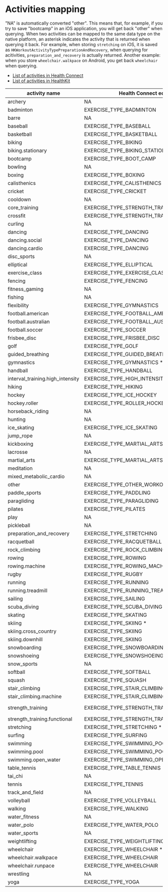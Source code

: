# Activities mapping

"NA" is automatically converted "other". This means that, for example, if you try to save "bootcamp" in an iOS application, you will get back "other" when querying. When two activities can be mapped to the same data type on the native platform, an asterisk indicates the activity that is returned when querying it back. For example, when storing `stretching` on iOS, it is saved as `HKWorkoutActivityTypePreparationAndRecovery`, when querying for acitivities, `preparation_and_recovery` is actually returned. Another example: when you store `wheelchair.walkpace` on Android, you get back `wheelchair` when querying.

* [List of activities in Health Connect](https://developer.android.com/reference/kotlin/androidx/health/connect/client/records/ExerciseSessionRecord)
* [List of activities in HealthKit](https://developer.apple.com/documentation/healthkit/hkworkoutactivitytype?language=objc)

| activity name     | Health Connect equivalent | HealthKit equivalent              |
|-------------------|---------------------------|-----------------------------------|
|	archery	        |	NA	                    | HKWorkoutActivityTypeArchery    |
| badminton         | EXERCISE_TYPE_BADMINTON   | HKWorkoutActivityTypeBadminton    |
|	barre	        |	NA	                    | HKWorkoutActivityTypeBarre	    |
| baseball          | EXERCISE_TYPE_BASEBALL	| HKWorkoutActivityTypeBaseball     |
| basketball	    | EXERCISE_TYPE_BASKETBALL	| HKWorkoutActivityTypeBasketball   |
| biking	        | EXERCISE_TYPE_BIKING	    | HKWorkoutActivityTypeCycling      |
| biking.stationary | EXERCISE_TYPE_BIKING_STATIONARY | HKWorkoutActivityTypeCycling |
| bootcamp          | EXERCISE_TYPE_BOOT_CAMP   | NA                                |
|	bowling	        |	NA	                    | HKWorkoutActivityTypeBowling	    |
| boxing   	        | EXERCISE_TYPE_BOXING      | HKWorkoutActivityTypeBoxing       |
| calisthenics      | EXERCISE_TYPE_CALISTHENICS | NA                               |
| cricket           | EXERCISE_TYPE_CRICKET     | HKWorkoutActivityTypeCricket      |
|   cooldown        | NA                        | HKWorkoutActivityTypeCooldown     |
| core_training	    | EXERCISE_TYPE_STRENGTH_TRAINING | HKWorkoutActivityTypeCoreTraining	|
| crossfit	        | EXERCISE_TYPE_STRENGTH_TRAINING | HKWorkoutActivityTypeCrossTraining|
| curling	        | NA	                    |	HKWorkoutActivityTypeCurling	|
| dancing           | EXERCISE_TYPE_DANCING     | HKWorkoutActivityTypeCardioDance  |
| dancing.social    | EXERCISE_TYPE_DANCING     | HKWorkoutActivityTypeSocialDance  |
| dancing.cardio    | EXERCISE_TYPE_DANCING     | HKWorkoutActivityTypeCardioDance  |
| disc_sports       | NA                        | HKWorkoutActivityTypeDiscSports   |
| elliptical	    | EXERCISE_TYPE_ELLIPTICAL   | HKWorkoutActivityTypeElliptical  |
| exercise_class    | EXERCISE_TYPE_EXERCISE_CLASS | NA                             |
| fencing           | EXERCISE_TYPE_FENCING     | HKWorkoutActivityTypeFencing      |
| fitness_gaming    | NA                        | HKWorkoutActivityTypeFitnessGaming |
| fishing	        | NA	                    | HKWorkoutActivityTypeFishing	    |
| flexibility       | EXERCISE_TYPE_GYMNASTICS  | HKWorkoutActivityTypeFlexibility |
| football.american | EXERCISE_TYPE_FOOTBALL_AMERICAN | KWorkoutActivityTypeAmericanFootball |
| football.australian | EXERCISE_TYPE_FOOTBALL_AUSTRALIAN | HKWorkoutActivityTypeAustralianFootball |
| football.soccer	| EXERCISE_TYPE_SOCCER	    | HKWorkoutActivityTypeSoccer	    |
| frisbee_disc      | EXERCISE_TYPE_FRISBEE_DISC | NA                            |
| golf              | EXERCISE_TYPE_GOLF        | HKWorkoutActivityTypeGolf       |
| guided_breathing  | EXERCISE_TYPE_GUIDED_BREATHING | NA                      |
| gymnastics	    | EXERCISE_TYPE_GYMNASTICS * | HKWorkoutActivityTypeGymnastics  |
| handball	        | EXERCISE_TYPE_HANDBALL    | HKWorkoutActivityTypeHandball    |
| interval_training.high_intensity | EXERCISE_TYPE_HIGH_INTENSITY_INTERVAL_TRAINING |  HKWorkoutActivityTypeHighIntensityIntervalTraining |
| hiking            | EXERCISE_TYPE_HIKING     | HKWorkoutActivityTypeHiking      |
| hockey            | EXERCISE_TYPE_ICE_HOCKEY | HKWorkoutActivityTypeHockey      |
| hockey.roller     | EXERCISE_TYPE_ROLLER_HOCKEY | HKWorkoutActivityTypeHockey   |
| horseback_riding	| NA	                    | HKWorkoutActivityTypeEquestrianSports	|
| hunting	        | NA	                    | HKWorkoutActivityTypeHunting	    |
| ice_skating       | EXERCISE_TYPE_ICE_SKATING | HKWorkoutActivityTypeSkatingSports|
| jump_rope	        | NA	                    | HKWorkoutActivityTypeJumpRope	    |
| kickboxing	    | EXERCISE_TYPE_MARTIAL_ARTS| HKWorkoutActivityTypeKickboxing	|
| lacrosse	        | NA	                    | HKWorkoutActivityTypeLacrosse	    |
| martial_arts	    | EXERCISE_TYPE_MARTIAL_ARTS| HKWorkoutActivityTypeMartialArts	|
| meditation	    | NA                    	| HKWorkoutActivityTypeMindAndBody	|
| mixed_metabolic_cardio | NA	                | HKWorkoutActivityTypeMixedCardio	|
| other	            | EXERCISE_TYPE_OTHER_WORKOUT | HKWorkoutActivityTypeOther	    |
| paddle_sports	    | EXERCISE_TYPE_PADDLING	| HKWorkoutActivityTypePaddleSports	|
| paragliding	    | EXERCISE_TYPE_PARAGLIDING	| NA	                            |
| pilates	        | EXERCISE_TYPE_PILATES	    | HKWorkoutActivityTypePilates	    |
| play	            | NA	                    | HKWorkoutActivityTypePlay	        |
| pickleball        | NA                        | HKWorkoutActivityTypePickleball   |
| preparation_and_recovery | EXERCISE_TYPE_STRETCHING |	HKWorkoutActivityTypePreparationAndRecovery *	|
| racquetball	    | EXERCISE_TYPE_RACQUETBALL	| HKWorkoutActivityTypeRacquetball	    |
| rock_climbing	    | EXERCISE_TYPE_ROCK_CLIMBING	|	HKWorkoutActivityTypeClimbing	|
| rowing	        | EXERCISE_TYPE_ROWING	|	HKWorkoutActivityTypeRowing	|
| rowing.machine    | EXERCISE_TYPE_ROWING_MACHINE	|	HKWorkoutActivityTypeRowing	|
| rugby	            | EXERCISE_TYPE_RUGBY	        | HKWorkoutActivityTypeRugby	|
| running	        | EXERCISE_TYPE_RUNNING	        | HKWorkoutActivityTypeRunning	|
| running.treadmill	| EXERCISE_TYPE_RUNNING_TREADMILL |	HKWorkoutActivityTypeRunning	|
| sailing	        | EXERCISE_TYPE_SAILING	    | HKWorkoutActivityTypeSailing	|
| scuba_diving	    | EXERCISE_TYPE_SCUBA_DIVING | HKWorkoutActivityTypeWaterSports	|
| skating       	| EXERCISE_TYPE_SKATING	    | HKWorkoutActivityTypeSkatingSports	|
| skiing	        | EXERCISE_TYPE_SKIING *	| HKWorkoutActivityTypeDownhillSkiing	|
| skiing.cross_country|	EXERCISE_TYPE_SKIING    | HKWorkoutActivityTypeCrossCountrySkiing	|
| skiing.downhill	| EXERCISE_TYPE_SKIING	    | HKWorkoutActivityTypeDownhillSkiing *	|
| snowboarding	    | EXERCISE_TYPE_SNOWBOARDING	| HKWorkoutActivityTypeSnowboarding	|
| snowshoeing	    | EXERCISE_TYPE_SNOWSHOEING	| HKWorkoutActivityTypeSnowSports	|
| snow_sports	    | NA	                    | HKWorkoutActivityTypeSnowSports	|
| softball	        | EXERCISE_TYPE_SOFTBALL	|	HKWorkoutActivityTypeSoftball	|
| squash	        | EXERCISE_TYPE_SQUASH	    | HKWorkoutActivityTypeSquash	|
| stair_climbing	| EXERCISE_TYPE_STAIR_CLIMBING	| HKWorkoutActivityTypeStairs	|
| stair_climbing.machine | EXERCISE_TYPE_STAIR_CLIMBING_MACHINE	| HKWorkoutActivityTypeStairClimbing	|
| strength_training	| EXERCISE_TYPE_STRENGTH_TRAINING * |	HKWorkoutActivityTypeTraditionalStrengthTraining * |
| strength_training.functional | EXERCISE_TYPE_STRENGTH_TRAINING | HKWorkoutActivityTypeFunctionalStrengthTraining	|
| stretching	    | EXERCISE_TYPE_STRETCHING * | HKWorkoutActivityTypePreparationAndRecovery	|
| surfing	        | EXERCISE_TYPE_SURFING 	| HKWorkoutActivityTypeSurfingSports	|
| swimming	        | EXERCISE_TYPE_SWIMMING_POOL|	HKWorkoutActivityTypeSwimming * |
| swimming.pool	    | EXERCISE_TYPE_SWIMMING_POOL * |	HKWorkoutActivityTypeSwimming	|
| swimming.open_water | EXERCISE_TYPE_SWIMMING_OPEN_WATER	| HKWorkoutActivityTypeSwimming	|
| table_tennis	    | EXERCISE_TYPE_TABLE_TENNIS | HKWorkoutActivityTypeTableTennis	|
| tai_chi           | NA                        | HKWorkoutActivityTypeTaiChi       |
| tennis	        | EXERCISE_TYPE_TENNIS      | HKWorkoutActivityTypeTennis	    |
| track_and_field	| NA	                    | HKWorkoutActivityTypeTrackAndField	|
| volleyball	    | EXERCISE_TYPE_VOLLEYBALL	| HKWorkoutActivityTypeVolleyball	|
| walking	        | EXERCISE_TYPE_WALKING 	| HKWorkoutActivityTypeWalking	|
| water_fitness	    | NA	                    | HKWorkoutActivityTypeWaterFitness	|
| water_polo	    | EXERCISE_TYPE_WATER_POLO	| HKWorkoutActivityTypeWaterPolo	|
| water_sports	    | NA	                    | HKWorkoutActivityTypeWaterSports	|
| weightlifting	    | EXERCISE_TYPE_WEIGHTLIFTING |	HKWorkoutActivityTypeTraditionalStrengthTraining	|
| wheelchair	    | EXERCISE_TYPE_WHEELCHAIR * | HKWorkoutActivityTypeWheelchairRunPace |
| wheelchair.walkpace |	EXERCISE_TYPE_WHEELCHAIR |HKWorkoutActivityTypeWheelchairWalkPace	|
| wheelchair.runpace | EXERCISE_TYPE_WHEELCHAIR	|	HKWorkoutActivityTypeWheelchairRunPace	|
| wrestling	        |	NA	|	HKWorkoutActivityTypeWrestling	|
| yoga	            | EXERCISE_TYPE_YOGA    	|	HKWorkoutActivityTypeYoga	|
